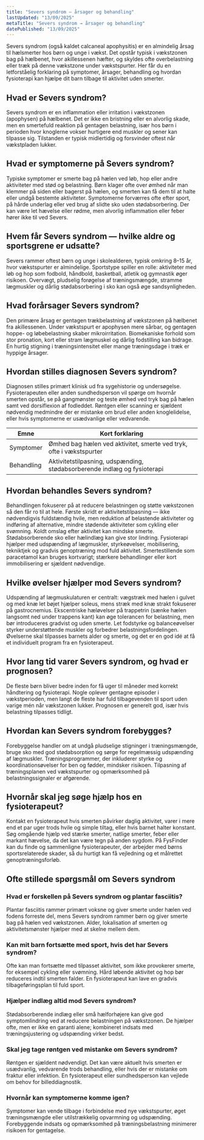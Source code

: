 ```yaml
---
title: "Severs syndrom – årsager og behandling"
lastUpdated: "13/09/2025"
metaTitle: "Severs syndrom → årsager og behandling"
datePublished: "13/09/2025"
---
```


Severs syndrom (også kaldet calcaneal apophysitis) er en almindelig årsag til hælsmerter hos børn og unge i vækst. Det opstår typisk i vækstzonen bag på hælbenet, hvor akillessenen hæfter, og skyldes ofte overbelastning eller træk på denne vækstzone under vækstspurter. Her får du en letforståelig forklaring på symptomer, årsager, behandling og hvordan fysioterapi kan hjælpe dit barn tilbage til aktivitet uden smerter.

## Hvad er Severs syndrom?

Severs syndrom er en inflammation eller irritation i vækstzonen (apophysen) på hælbenet. Det er ikke en bristning eller en alvorlig skade, men en smertefuld reaktion på gentagen belastning, især hos børn i perioden hvor knoglerne vokser hurtigere end muskler og sener kan tilpasse sig. Tilstanden er typisk midlertidig og forsvinder oftest når vækstpladen lukker.

## Hvad er symptomerne på Severs syndrom?

Typiske symptomer er smerte bag på hælen ved løb, hop eller andre aktiviteter med stød og belastning. Børn klager ofte over ømhed når man klemmer på siden eller bagerst på hælen, og smerten kan få dem til at halte eller undgå bestemte aktiviteter. Symptomerne forværres ofte efter sport, på hårde underlag eller ved brug af slidte sko uden stødabsorbering. Der kan være let hævelse eller rødme, men alvorlig inflammation eller feber hører ikke til ved Severs.

## Hvem får Severs syndrom — hvilke aldre og sportsgrene er udsatte?

Severs rammer oftest børn og unge i skolealderen, typisk omkring 8–15 år, hvor vækstspurter er almindelige. Sportstype spiller en rolle: aktiviteter med løb og hop som fodbold, håndbold, basketball, atletik og gymnastik øger risikoen. Overvægt, pludselig forøgelse af træningsmængde, stramme lægmuskler og dårlig stødabsorbering i sko kan også øge sandsynligheden.

## Hvad forårsager Severs syndrom?

Den primære årsag er gentagen trækbelastning af vækstzonen på hælbenet fra akillessenen. Under vækstspurt er apophysen mere sårbar, og gentagen hoppe- og løbebelastning skaber mikroirritation. Biomekaniske forhold som stor pronation, kort eller stram lægmuskel og dårlig fodstilling kan bidrage. En hurtig stigning i træningsintensitet eller mange træningsdage i træk er hyppige årsager.

## Hvordan stilles diagnosen Severs syndrom?

Diagnosen stilles primært klinisk ud fra sygehistorie og undersøgelse. Fysioterapeuten eller anden sundhedsperson vil spørge om hvornår smerten opstår, se på gangmønster og teste ømhed ved tryk bag på hælen samt ved dorsiflexion af fodleddet. Røntgen eller scanning er sjældent nødvendig medmindre der er mistanke om brud eller anden knoglelidelse, eller hvis symptomerne er usædvanlige eller vedvarende.

| Emne | Kort forklaring |
|------|-----------------|
| Symptomer | Ømhed bag hælen ved aktivitet, smerte ved tryk, ofte i vækstspurter |
| Behandling | Aktivitetstilpasning, udspænding, stødabsorberende indlæg og fysioterapi |

## Hvordan behandles Severs syndrom?

Behandlingen fokuserer på at reducere belastningen og støtte vækstzonen så den får ro til at hele. Første skridt er aktivitetstilpasning — ikke nødvendigvis fuldstændig hvile, men reduktion af belastende aktiviteter og indføring af alternative, mindre stødende aktiviteter som cykling eller svømning. Koldt omslag efter aktivitet kan mindske smerte. Stødabsorberende sko eller hælindlæg kan give stor lindring. Fysioterapi hjælper med udspænding af lægmuskler, styrkeøvelser, mobilisering, tekniktjek og gradvis genoptræning mod fuld aktivitet. Smertestillende som paracetamol kan bruges kortvarigt; stærkere behandlinger eller kort immobilisering er sjældent nødvendige.

## Hvilke øvelser hjælper mod Severs syndrom?

Udspænding af lægmuskulaturen er centralt: vægstræk med hælen i gulvet og med knæ let bøjet hjælper soleus, mens stræk med knæ strakt fokuserer på gastrocnemius. Ekscentriske hæløvelser på trappetrin (sænke hælen langsomt ned under trappens kant) kan øge tolerancen for belastning, men bør introduceres gradvist og uden smerte. Let fodstyrke og balanceøvelser styrker understøttende muskler og forbedrer belastningsfordelingen. Øvelserne skal tilpasses barnets alder og smerte, og det er en god idé at få et individuelt program fra en fysioterapeut.

## Hvor lang tid varer Severs syndrom, og hvad er prognosen?

De fleste børn bliver bedre inden for få uger til måneder med korrekt håndtering og fysioterapi. Nogle oplever gentagne episoder i vækstperioden, men langt de fleste har fuld tilbagevenden til sport uden varige mén når vækstzonen lukker. Prognosen er generelt god, især hvis belastning tilpasses tidligt.

## Hvordan kan Severs syndrom forebygges?

Forebyggelse handler om at undgå pludselige stigninger i træningsmængde, bruge sko med god stødabsorption og sørge for regelmæssig udspænding af lægmuskler. Træningsprogrammer, der inkluderer styrke og koordinationsøvelser for ben og fødder, mindsker risikoen. Tilpasning af træningsplanen ved vækstspurter og opmærksomhed på belastningssignaler er afgørende.

## Hvornår skal jeg søge hjælp hos en fysioterapeut?

Kontakt en fysioterapeut hvis smerten påvirker daglig aktivitet, varer i mere end et par uger trods hvile og simple tiltag, eller hvis barnet halter konstant. Søg omgående hjælp ved stærke smerter, natlige smerter, feber eller markant hævelse, da det kan være tegn på anden sygdom. På FysFinder kan du finde og sammenligne fysioterapeuter, der arbejder med børns sportsrelaterede skader, så du hurtigt kan få vejledning og et målrettet genoptræningsforløb.

## Ofte stillede spørgsmål om Severs syndrom

### Hvad er forskellen på Severs syndrom og plantar fasciitis?
Plantar fasciitis rammer primært voksne og giver smerte under hælen ved fodens forreste del, mens Severs syndrom rammer børn og giver smerte bag på hælen ved vækstzonen. Alder, lokalisation af smerten og aktivitetsmønster hjælper med at skelne mellem dem.

### Kan mit barn fortsætte med sport, hvis det har Severs syndrom?
Ofte kan man fortsætte med tilpasset aktivitet, som ikke provokerer smerte, for eksempel cykling eller svømning. Hård løbende aktivitet og hop bør reduceres indtil smerten falder. En fysioterapeut kan lave en gradvis tilbageføringsplan til fuld sport.

### Hjælper indlæg altid mod Severs syndrom?
Stødabsorberende indlæg eller små hælforhøjere kan give god symptomlindring ved at reducere belastningen på vækstzonen. De hjælper ofte, men er ikke en garanti alene; kombineret indsats med træningsjustering og udspænding virker bedst.

### Skal jeg tage røntgen ved mistanke om Severs syndrom?
Røntgen er sjældent nødvendigt. Det kan være aktuelt hvis smerten er usædvanlig, vedvarende trods behandling, eller hvis der er mistanke om fraktur eller infektion. En fysioterapeut eller sundhedsperson kan vejlede om behov for billeddiagnostik.

### Hvornår kan symptomerne komme igen?
Symptomer kan vende tilbage i forbindelse med nye vækstspurter, øget træningsmængde eller utilstrækkelig opvarmning og udspænding. Forebyggende indsats og opmærksomhed på træningsbelastning minimerer risikoen for gentagelse.